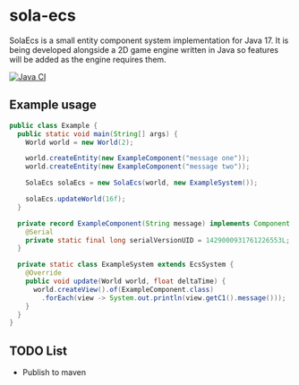 # sola-ecs
SolaEcs is a small entity component system implementation for Java 17.
It is being developed alongside a 2D game engine written in Java so features will be added as the engine requires them.

[![Java CI](https://github.com/iamdudeman/sola-ecs/actions/workflows/gradle.yml/badge.svg)](https://github.com/iamdudeman/sola-ecs/actions/workflows/gradle.yml)

## Example usage
```java
public class Example {
  public static void main(String[] args) {
    World world = new World(2);

    world.createEntity(new ExampleComponent("message one"));
    world.createEntity(new ExampleComponent("message two"));

    SolaEcs solaEcs = new SolaEcs(world, new ExampleSystem());

    solaEcs.updateWorld(16f);
  }

  private record ExampleComponent(String message) implements Component {
    @Serial
    private static final long serialVersionUID = 1429000931761226553L;
  }

  private static class ExampleSystem extends EcsSystem {
    @Override
    public void update(World world, float deltaTime) {
      world.createView().of(ExampleComponent.class)
        .forEach(view -> System.out.println(view.getC1().message()));
    }
  }
}
```

## TODO List

* Publish to maven
